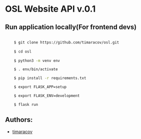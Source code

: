 # OSL Website API v.0.1
## Run application locally(For frontend devs)
```bash

	$ git clone https://github.com/timaracov/osl.git
  
	$ cd osl
  
	$ python3 -m venv env

	$ . env/bin/activate

	$ pip install -r requirements.txt

	$ export FLASK_APP=setup

	$ export FLASK_ENV=development

	$ flask run
```

## Authors:
+ [timaracov](github.com/timaracov)
